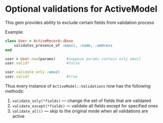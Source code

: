 # Optional validations for ActiveModel

This gem provides ability to exclude certain fields from validation process

Example:

```ruby
class User < ActiveRecord::Base
    validates_presence_of :email, :name, :address
end
```

```ruby
user = User.new(params)     #suppose params contain only email
user.valid?                 #false

user.validate_only :email
user.valid?                 #true
```

Thus every instance of ```ActiveModel::Validations``` now has the following methods:

1. ```validate_only(*fields)``` — change the set of fields that are validated
2. ```validate_except(*fields)``` — validate all fields except for specified ones
3. ```validate_all()``` — skip to the original mode when all validations are active

